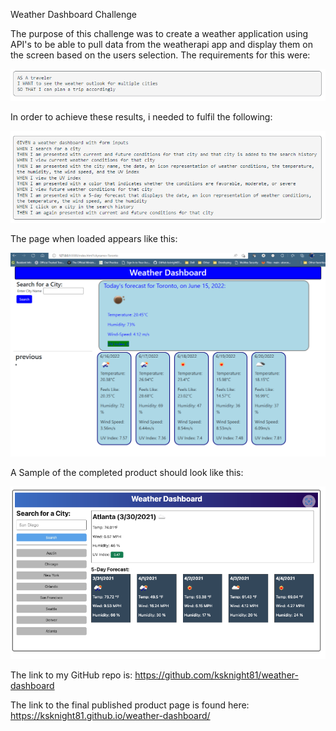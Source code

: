 Weather Dashboard Challenge

The purpose of this challenge was to create a weather application using API's to be able to pull data from the weatherapi app and display them on the screen based on the users selection.  The requirements for this were:

![alt_tag](https://github.com/ksknight81/weather-dashboard/blob/main/assets/images/Description.png)

In order to achieve these results, i needed to fulfil the following:

![alt_tag](https://github.com/ksknight81/weather-dashboard/blob/main/assets/images/acceptance%20criteria.png)

The page when loaded appears like this:

![alt_tag](https://github.com/ksknight81/weather-dashboard/blob/main/assets/images/Screenshot%202022-06-15%20232809.png)

A Sample of the completed product should look like this:

![alt_tag](https://github.com/ksknight81/weather-dashboard/blob/main/assets/images/example.png)

The link to my GitHub repo is:  https://github.com/ksknight81/weather-dashboard

The link to the final published product page is found here: https://ksknight81.github.io/weather-dashboard/